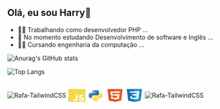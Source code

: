 ## Olá, eu sou Harry👋

- 👨‍💻 Trabalhando como desenvolvedor PHP ...
- 🎯 No momento estudando Desenvolvimento de software e Inglês ...
- 👨‍🎓 Cursando engenharia da computação ...

![Anurag's GitHub stats](https://github-readme-stats.vercel.app/api?username=HarryDAssisG&show_icons=true&theme=radical)

![Top Langs](https://github-readme-stats.vercel.app/api/top-langs/?username=HarryDAssisG&layout=compact)

<div style="display: inline_block"><br>
  <img align="center" alt="Rafa-TailwindCSS" height="30" width="40" src="https://cdn.jsdelivr.net/gh/devicons/devicon@latest/icons/php/php-original.svg" />
  <img align="center" alt="Rafa-Js" height="30" width="40" src="https://raw.githubusercontent.com/devicons/devicon/master/icons/javascript/javascript-plain.svg">
  <img align="center" alt="Rafa-Python" height="30" width="40" src="https://raw.githubusercontent.com/devicons/devicon/master/icons/python/python-original.svg">
  <img align="center" alt="Rafa-HTML" height="30" width="40" src="https://raw.githubusercontent.com/devicons/devicon/master/icons/html5/html5-original.svg">
  <img align="center" alt="Rafa-CSS" height="30" width="40" src="https://raw.githubusercontent.com/devicons/devicon/master/icons/css3/css3-original.svg">
  <img align="center" alt="Rafa-TailwindCSS" height="30" width="40" src="https://cdn.jsdelivr.net/gh/devicons/devicon@latest/icons/tailwindcss/tailwindcss-original.svg" />
  
</div>
